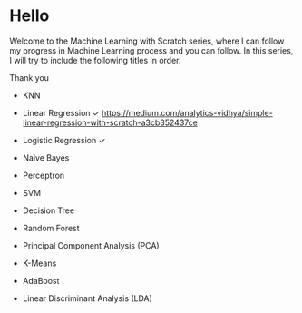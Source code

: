 # Hello
 
Welcome to the Machine Learning with Scratch series, where I can follow my progress in Machine Learning process and you can follow. In this series, I will try to include the following titles in order.

Thank you

* KNN
* Linear Regression   ✓
  https://medium.com/analytics-vidhya/simple-linear-regression-with-scratch-a3cb352437ce

* Logistic Regression ✓
* Naive Bayes
* Perceptron
* SVM
* Decision Tree
* Random Forest
* Principal Component Analysis (PCA)
* K-Means
* AdaBoost
* Linear Discriminant Analysis (LDA)

